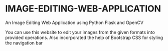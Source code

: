 # IMAGE-EDITING-WEB-APPLICATION


An Image Editing Web Application using Python Flask and OpenCV


You can use this website to edit your images from the given formats into provided operations. Also incorporated the help of Bootstrap CSS for styling the navigation bar
